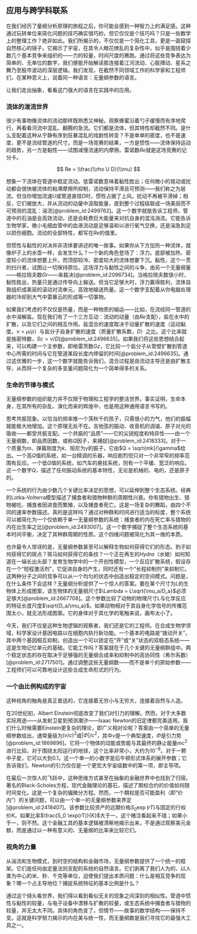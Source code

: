 ## 应用与跨学科联系

在我们经历了量纲分析原理的旅程之后，你可能会感到一种智力上的满足感。这种通过玩转单位来简化问题的技巧确实很巧妙。但它仅仅是个技巧吗？只是一些数学上的整理工作？绝非如此。我们所揭示的，不仅仅是一个简化工具，更是一面窥探自然核心的镜子。它揭示了宇宙，在其令人眼花缭乱的复杂性中，似乎是围绕着少数几个基本竞争来组织的——力的较量，时间尺度的赛跑。通过将这些竞争表达为简单的、无单位的数字，我们便能开始解读那连接着江河流动、心脏搏动、星系之舞乃至股市波动的深层逻辑。我们发现，在截然不同领域工作的科学家和工程师们，在某种意义上，说着同一种语言：无量纲参数的语言。

让我们走出抽象，看看这门强大的语言在实践中的应用。

### 流体的湍流世界

很少有事物像流体的流动那样既熟悉又神秘。观察蜂蜜沿着勺子缓慢而有序地爬行，再看看河流中混乱、翻腾的急流。它们都是流体，但其特性却截然不同。是什么支配着这种从宁静有序到狂暴混乱的戏剧性转变？不是单单的密度，也不是速度，更不是流经管道的尺寸。而是一场竞赛的结果，一方是惯性——流体保持运动的趋势，另一方是黏性——试图减慢流速的内摩擦。雷诺数$Re$就是这场竞赛的记分卡。

$$ Re = \\frac{\\rho U D}{\\mu} $$

想象一下流体在管道中稳定流动。低雷诺数意味着黏性胜出；任何微小的晃动或扰动都会很快被流体的粘滞摩擦所抑制，流动保持平滑且可预测——我们称之为层流。但当你增加流速$U$或管道直径$D$时，惯性占据了上风。扰动不再被平滑掉；相反，它们被放大，并从流动的动量中汲取能量，直到整个过程级联成一场美丽而不可预测的混乱：湍流[@problem_id:2499762]。这一个数字就能告诉工程师，管道中的石油是会高效流动，还是会耗费巨大能量来对抗自身的混沌涡流。它能告诉生物学家，微小毛细血管中的血液流动是足够温和以进行氧气交换，还是湍急到足以损伤细胞。流动的全部特性，都写在$Re$的值里。

但惯性与黏性的对决并非流体要讲述的唯一故事。如果你从下方加热一种流体，就像炉子上的水壶一样，会发生什么？一个新的角色登场了：浮力。底部被加热、密度较小的流体想要上升，而顶部较冷、密度较大的流体想要下沉。黏性，这个一贯的扫兴者，试图让一切保持原位。这场浮力与黏性之间的斗争，由另一个无量纲量——格拉晓夫数$Gr$——来裁决[@problem_id:2096734]。当格拉晓夫数很小时，黏性胜出，热量只是通过传导向上输送。但当它足够大时，浮力赢得胜利，流体自我组织成美丽的滚动对流单元，高效地输送热量。这一个数字支配着从你电脑处理器的冷却到大气中雷暴云的形成等一切事物。

如果我们考虑的不仅仅是热量，而是一种物质的输运——比如，在流经同一管道的水中溶解盐。现在我们有了一个三方互动：流动的动量（由$Re$支配），盐在水中的扩散，以及它们之间的相互作用。盐混合的速度取决于动量扩散的速度（运动黏度，$\nu = \mu/\rho$）与盐分子自身扩散的速度（质量扩散系数，$D$）之比。这个比率就是施密特数，$Sc = \nu/D$[@problem_id:2496635]。如果我们将这些思想结合起来，可以构建一个主参数，即格雷茨数$Gz$，它比较一个盐分子从管壁扩散到管道中心所需的时间与它在管道某段长度内停留的时间[@problem_id:2496635]。通过这优雅的一步，这一个数字就能告诉我们，混合过程是由流动主导还是由扩散主导，从而将一个复杂的多变量问题简化为一个简单得多的关系。

### 生命的节律与模式

无量纲参数的组织能力并不仅限于物理和工程学的整洁世界。事实证明，生命本身，在其所有的杂乱、演化而来的辉煌中，也是用这种通用语言书写的。

思考共振现象。以恰当的频率推一个荡秋千的孩子，只需很小的力气，他们的振幅就能极大地增加。这个原理无处不在。吉他弦的振动、收音机的调谐、原子对光的吸收——都受共振支配。一个共振的“品质”——它的尖锐程度和特异性——由一个无量纲数，即品质因数，或称$Q$因子，来捕捉[@problem_id:2418333]。对于一个质量为$m$、弹簧刚度为$k$、阻尼为$\gamma$的振子，它由$Q = \sqrt{mk}/\gamma$给出。一个高$Q$值的系统，如一台精调的乐器，响应剧烈但只对一个非常窄的频率范围有反应。一个低$Q$值的系统，如汽车的悬挂系统，则有一个平缓、宽泛的响应。这一个数字$Q$，描述了任何振动系统的基本特性，无论是机械的、电的，还是原子的。

一个系统的行为由少数几个关键比率决定的思想，可以延伸到整个生态系统。经典的Lotka-Volterra模型描述了捕食者和猎物种群的周期性兴衰。你有猎物出生、猎物被吃、捕食者因进食而繁殖，以及捕食者死亡。这是一场复杂的舞蹈，由四个不同的速率参数描述。真的是这样吗？通过对种群和时间进行适当的标度，整个系统可以被简化为一个仅依赖于单一无量纲参数的系统：捕食者的内在死亡率与猎物的内在出生率之比[@problem_id:2493007]。这一个数字捕捉了整个生态系统的基本时间平衡，决定了其种群周期的性质。这个四维问题被简化为其一维的本质。

也许最令人惊讶的是，无量纲参数甚至可以解释生物如何获得它们的形态。豹子如何获得它的斑点？斑马如何获得它的条纹？一个正在再生的*Hydra*（水螅）如何知道在一端长出头部？发育生物学中的一个开创性模型，一个反应扩散系统，假设存在一个“短程激活剂”，它促进自身的产生，同时还有一个“长程抑制剂”来抑制它。这两种分子之间的竞争可以从一个均匀的状态中创造出稳定的空间模式。问题是，在什么条件下会这样？无量纲分析提供了一个惊人的答案。要在某个尺寸为$L$的生物体上形成图案，该生物体的无量纲尺寸$\Lambda = L\sqrt{\mu_a/D_a}$必须足够大[@problem_id:2667708]。这个参数比较了动物的物理尺寸$L$与化学反应的特征长度尺度$\sqrt{D_a/\mu_a}$。如果动物相对于其自身化学信号的传播范围太小，就无法形成图案。它的身体对于其化学的笔触来说，画布太小了。

今天，我们不仅是这种生物逻辑的观察者，我们还是它的工程师。在合成生物学领域，科学家设计基因电路以在细胞内执行新功能。一个基本的电路是“拨动开关”，其中两个基因相互抑制，创造出一个可以锁定在“开”或“关”状态的双稳态系统——这是生物记忆单元的基础。它能工作吗？答案就在于几个关键的无量纲群组中。两个稳定状态的存在取决于足够强的无量纲合成率和抑制中的高协同性（希尔系数）[@problem_id:2717501]。通过调整这些无量纲数——而不是单个的原始参数——工程师们可以可靠地设计这些合成生命形式的行为。

### 一个由比例构成的宇宙

这种视角的触角是真正普适的，它连接着无穷小与无穷大，连接着自然与人造。

在20世纪初，Albert Einstein彻底改变了我们对引力的理解。然而，对于大多数实际用途——从发射卫星到预测潮汐——Isaac Newton的旧定律都完美适用。我们什么时候需要Einstein更复杂的理论，即广义相对论呢？答案由一个简单的无量纲参数给出，通常量级为$(v/c)^2$或$|\Phi|/c^2$，其中$v$是一个典型速度，$\Phi$是引力势[@problem_id:1869896]。它将一个物体的动能或势能与其最终的静止能量$mc^2$进行比较。对于围绕太阳运行的地球，这个比率非常小，大约为$10^{-8}$。对于一颗中子星，它可以大到$0.1$。这一个单一的小数字是后牛顿形式体系的展开参数；它告诉我们，Newton的引力仅仅是一个更宏大宇宙级数中的第一项，即主导项。

在最后一次惊人的飞跃中，这种思维方式甚至在抽象的金融世界中也找到了归宿。著名的Black-Scholes方程，现代金融理论的基石，描述了期权合约的价值如何随时间变化。这是一个复杂的偏微分方程。然而，一个期权是否可能盈利（即“价内”）的关键问题，可以由一个单一的无量纲参数来界定[@problem_id:2418407]。该参数比较资产的远期价格$S_0 \exp(rT)$与固定的行权价$K$。如果比率$\frac{S_0 \exp(rT)}{K}$大于一，这个赌注看起来不错；如果小于一，则不然。这个金融工具的基本逻辑被清晰地揭示出来，不是通过观察美元金额，而是通过以一种有意义的、无量纲的比率来比较它们。

### 视角的力量

从湍流和生物模式，到时空的结构和金融市场，无量纲参数提供了一个统一的框架。它们是任何由定量法则支配的系统的自然语言。它们剥离了我们人为的、以人类为中心的米、秒、千克等单位，迫使我们提出本质问题：什么是相互竞争的现象？哪一个占主导地位？捕捉系统特征的基本比例是什么？

通过这个镜头看世界，我们得以看到看似无关的现象之间深刻的相似性。管道中惯性与黏性的较量，与电子设备中漂移与扩散的较量，或生态系统中捕食者与猎物的较量，并无太大不同。具体的角色变了，但情节——故事的数学结构——保持不变。这就是科学努力揭示的内在美与统一性，而无量纲数是我们寻找它的最强大工具之一。